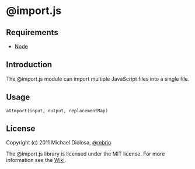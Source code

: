 @import.js
===

Requirements
---
* [Node](http://nodejs.org/)

Introduction
---
The @import.js module can import multiple JavaScript files into a single file.

Usage
---
    atImport(input, output, replacementMap)

License
---
Copyright (c) 2011 Michael Diolosa, [@mbrio](http://twitter.com/mbrio)

The @import.js library is licensed under the MIT license. For
more information see the [Wiki](https://github.com/mbrio/at-import/wiki/License).
